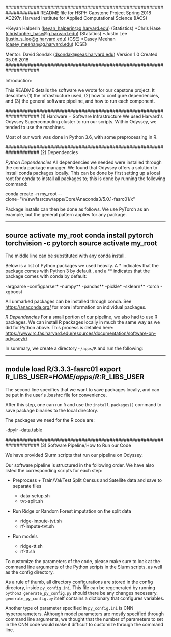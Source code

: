####################################################################
README file for HSPH Capstone Project Spring 2018
AC297r, Harvard Institute for Applied Computational Science (IACS)

*Keyan Halperin (keyan_halperin@g.harvard.edu) (Statistics)
*Chris Hase (christopher_hase@g.harvard.edu)   (Statatics)
*Justin Lee (justin_s_lee@g.harvard.edu)       (CSE)
*Casey Meehan (casey_meehan@g.harvard.edu)     (CSE)

Mentor: David Sondak (dsondak@seas.harvard.edu)
Version 1.0 
Created 05.06.2018
####################################################################

Introduction:

This README details the software we wrote for our capstone project. 
It describes (1) the infrastructure used, (2) how to configure dependencies,
and (3) the general software pipeline, and how to run each component.

####################################################################
(1) Hardware + Software Infrastructure
We used Harvard's Odyssey Supercomputing cluster to run our scripts. 
Within Odyssey, we tended to use the   machines.

Most of our work was done in Python 3.6, with some preprocessing in R.

####################################################################
(2) Dependencies

*Python Dependencies*
All dependencies we needed were installed through the conda package
manager. We found that Odyssey offers a solution to install conda 
packages locally. This can be done by first setting up a local 
root for conda to install all packages to; this is done by running 
the following command:

conda create -n my_root --clone="/n/sw/fasrcsw/apps/Core/Anaconda3/5.0.1-fasrc01/x"

Package installs can then be done as follows. We use PyTorch as an example, but the
general pattern applies for any package.

------------------------------------------------
source activate my_root
conda install pytorch torchvision -c pytorch
source activate my_root
------------------------------------------------

The middle line can be substituted with any conda install.

Below is a list of Python packages we used heavily. A * indicates that the package comes 
with Python 3 by default., and a ** indicates that the package comes with conda by
default:

-argparse
-configparser*
-numpy**
-pandas**
-pickle*
-sklearn**
-torch
-xgboost

All unmarked packages can be installed through conda. See https://anaconda.org/ for more information on individual packages.

*R Dependencies*
For a small portion of our pipeline, we also had to use R packages. We can install
R packages locally in much the same way as we did for Python above. This process is detailed here: https://www.rc.fas.harvard.edu/resources/documentation/software-on-odyssey/r/

In summary, we create a directory `~/apps/R` and run the following:

---------------------------------------------------
module load R/3.3.3-fasrc01
export R_LIBS_USER=$HOME/apps/R:$R_LIBS_USER
---------------------------------------------------

The second line specifies that we want to save packages locally, and can be put in the user's .bashrc file for convenience.

After this step, one can run `R` and use the `install.packages()` command to 
save package binaries to the local directory.

The packages we need for the R code are:

-dpylr
-data.table


####################################################################
(3) Software Pipeline/How to Run our Code

We have provided Slurm scripts that run our pipeline on Odyssey.

Our software pipeline is structured in the following order. We have also listed the corresponding scripts for each step:

- Preprocess + Train/Val/Test Split Census and Satellite data and save to separate files
    * data-setup.sh
    * tvt-split.sh
    
- Run Ridge or Random Forest imputation on the split data
    * ridge-impute-tvt.sh
    * rf-impute-tvt.sh

- Run models 
    * ridge-tt.sh
    * rf-tt.sh

To customize the parameters of the code, please make sure to look at the 
command line arguments of the Python scripts in the Slurm scripts, as well as 
the config directory.

As a rule of thumb, all directory configurations are stored in the config directory, inside `py_config.ini`. This file can be regenerated by running `python3 generate_py_config.py` should there be any changes necessary. `generate_py_config.py` itself contains a dictionary that configures variables.  

Another type of parameter specified in `py_config.ini` is CNN hyperparameters. Although model parameters are mostly specified through command line arguments, we thought that the number of parameters to set in the CNN code would make it difficult to customize through the command line.

